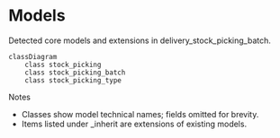 # Models

Detected core models and extensions in delivery_stock_picking_batch.

```mermaid
classDiagram
    class stock_picking
    class stock_picking_batch
    class stock_picking_type
```

Notes
- Classes show model technical names; fields omitted for brevity.
- Items listed under _inherit are extensions of existing models.

